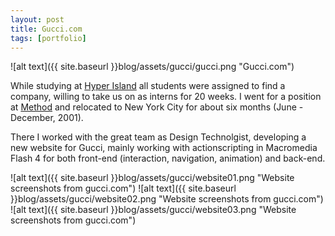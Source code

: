 ```yaml
---
layout: post
title: Gucci.com
tags: [portfolio]
---
```


![alt text]({{ site.baseurl }}blog/assets/gucci/gucci.png "Gucci.com")

While studying at [Hyper Island](http://www.hyperisland.com) all students were assigned to find a company, willing to take us on as interns for 20 weeks. I went for a position at [Method](http://www.method.com) and relocated to New York City for about six months (June - December, 2001).

There I worked with the great team as Design Technolgist, developing a new website for Gucci, mainly working with actionscripting in Macromedia Flash 4 for both front-end (interaction, navigation, animation) and back-end.

![alt text]({{ site.baseurl }}blog/assets/gucci/website01.png "Website screenshots from gucci.com")
![alt text]({{ site.baseurl }}blog/assets/gucci/website02.png "Website screenshots from gucci.com")
![alt text]({{ site.baseurl }}blog/assets/gucci/website03.png "Website screenshots from gucci.com")
